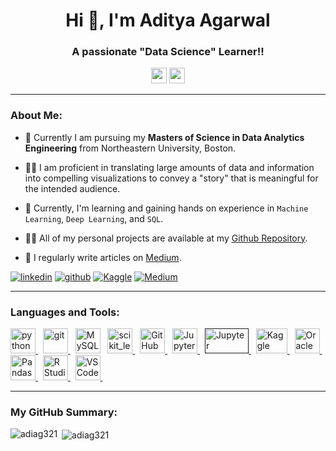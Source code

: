 <h1 align="center">Hi 👋, I'm Aditya Agarwal</h1>
<h3 align="center">A passionate "Data Science" Learner!!</h3>

<p align=center>

<img height="25" src="https://visitor-badge.glitch.me/badge?page_id=adiag321.visitor-badge&left_text=My%20Page%20Visitors"/>
<img height="25" src="https://komarev.com/ghpvc/?username=adiag321&color=brightgreen"/>



<a href="https://github.com/adiag321">
</a>
</p>

----

<div>
<h3><b>About Me:</b></h3>
 
- 🏫 Currently I am pursuing my **Masters of Science in Data Analytics Engineering** from Northeastern University, Boston.
 
 - 👨‍💻 I am proficient in translating large amounts of data and information into compelling visualizations to convey a "story" that is meaningful for the intended audience.

- 🌱 Currently, I'm learning and gaining hands on experience in `Machine Learning`, `Deep Learning`, and `SQL`.
 
- 👨‍💻 All of my personal projects are available at my <a href="https://github.com/adiag321?tab=repositories" target="blank">[Github Repository](https://github.com/adiag321?tab=repositories).
 
- 📝 I regularly write articles on [Medium](https://medium.com/@adi-ag321).


<a href="https://linkedin.com/in/adityaagarwal68" target="blank">![linkedin](https://img.shields.io/badge/Linkedin-0077b5?style=for-the-badge&logo=Linkedin&logoColor=white)</a>
<a href="https://github.com/adiag321?tab=repositories" target="blank">![github](https://img.shields.io/badge/GitHub-000000?style=for-the-badge&logo=GitHub&logoColor=white)</a>
<a href="https://www.kaggle.com/aditya6899" target="blank">![Kaggle](https://img.shields.io/badge/Kaggle-0077b5?style=for-the-badge&logo=Kaggle&logoColor=white)</a>
<a href="https://medium.com/@adi-ag321" target="blank">![Medium](https://img.shields.io/badge/Medium-000000?style=for-the-badge&logo=Medium&logoColor=white)</a>
 
</div>
 
----
  
<div>
<h3 align="left">Languages and Tools:</h3>
  
<a href="https://www.python.org" target="_blank"><img src="https://upload.wikimedia.org/wikipedia/commons/c/c3/Python-logo-notext.svg" alt="python" width="40" height="40"/> </a> &nbsp;
<a href="https://git-scm.com/" target="_blank"> <img src="https://upload.wikimedia.org/wikipedia/commons/0/03/Git_format.png" alt="git" width="40" height="40"/> </a> &nbsp;
<a href="https://www.mysql.com/" target="_blank"><img src="https://upload.wikimedia.org/wikipedia/commons/0/0a/MySQL_textlogo.svg" title="MySQL"  alt="MySQL" width="40" height="40"/></a> &nbsp;
<a href="https://scikit-learn.org/" target="_blank"> <img src="https://upload.wikimedia.org/wikipedia/commons/0/05/Scikit_learn_logo_small.svg" alt="scikit_learn" width="40" height="40"/> </a> &nbsp;
<a href="https://github.com/" target="_blank"><img src="https://upload.wikimedia.org/wikipedia/commons/a/ae/Github-desktop-logo-symbol.svg" alt="GitHub" width="40" height="40"/> </a> &nbsp;
<a href="https://jupyter.org/" target="_blank"><img src="https://upload.wikimedia.org/wikipedia/commons/3/38/Jupyter_logo.svg" alt="Jupyter" width="40" height="40"/> </a> &nbsp;
<a href="" target="_blank"><img src="https://upload.wikimedia.org/wikipedia/commons/e/e4/Google_Cloud_logo_text.png" alt="Jupyter" width="70" height="40"/> </a> &nbsp;
<a href="https://www.kaggle.com/aditya6899" target="_blank"><img src="https://upload.wikimedia.org/wikipedia/commons/7/7c/Kaggle_logo.png" alt="Kaggle" width="50" height="40"/> </a> &nbsp;
<a href="https://www.oracle.com/in/database/sqldeveloper/" target="_blank"><img src="https://upload.wikimedia.org/wikipedia/commons/8/8d/Sun_Oracle_logo.png" alt="Oracle" width="40" height="40"/> </a> &nbsp;
<a href="https://pandas.pydata.org/" target="_blank"><img src="https://upload.wikimedia.org/wikipedia/commons/2/22/Pandas_mark.svg" alt="Pandas" width="40" height="40"/> </a> &nbsp; 
<a href="https://www.r-studio.com/" target="_blank"><img src="https://upload.wikimedia.org/wikipedia/commons/d/d0/RStudio_logo_flat.svg" alt="R Studio" width="40" height="40"/> </a> &nbsp; 
<a href="https://code.visualstudio.com/" target="_blank"><img src="https://upload.wikimedia.org/wikipedia/commons/9/9a/Visual_Studio_Code_1.35_icon.svg" alt="VS Code" width="40" height="40"/> </a> &nbsp;
 
</div>

---
 
<div>
<h3 align="left">My GitHub Summary:</h3>
<p><img align="left" src="https://github-readme-streak-stats.herokuapp.com/?user=adiag321&" alt="adiag321" /></p>

<p>&nbsp;<img align="center" src="https://github-readme-stats.vercel.app/api/top-langs?username=adiag321&show_icons=true&locale=en&layout=compact" alt="adiag321" /></p>
 </div>
